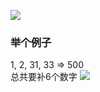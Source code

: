 ![](https://assets.zaqbest.com/2022/05/23/628aea7c5a0fb.png)

### 举个例子
1, 2, 31, 33 => 500  
总共要补6个数字
![](https://assets.zaqbest.com/2022/06/09/62a1fb3a3e7ba.png)